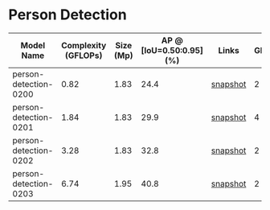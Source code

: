 # Person Detection

| Model Name            | Complexity (GFLOPs) | Size (Mp) | AP @ [IoU=0.50:0.95] (%) | Links                                                                                                                          | GPU_NUM |
| --------------------- | ------------------- | --------- | ------------------------ | ------------------------------------------------------------------------------------------------------------------------------ | ------- |
| person-detection-0200 | 0.82                | 1.83      | 24.4                     | [snapshot](https://download.01.org/opencv/openvino_training_extensions/models/object_detection/v2/person-detection-0200-1.pth) | 2       |
| person-detection-0201 | 1.84                | 1.83      | 29.9                     | [snapshot](https://download.01.org/opencv/openvino_training_extensions/models/object_detection/v2/person-detection-0201-1.pth) | 4       |
| person-detection-0202 | 3.28                | 1.83      | 32.8                     | [snapshot](https://download.01.org/opencv/openvino_training_extensions/models/object_detection/v2/person-detection-0202-1.pth) | 2       |
| person-detection-0203 | 6.74                | 1.95      | 40.8                     | [snapshot](https://download.01.org/opencv/openvino_training_extensions/models/object_detection/v2/person-detection-0203.pth)   | 2       |
